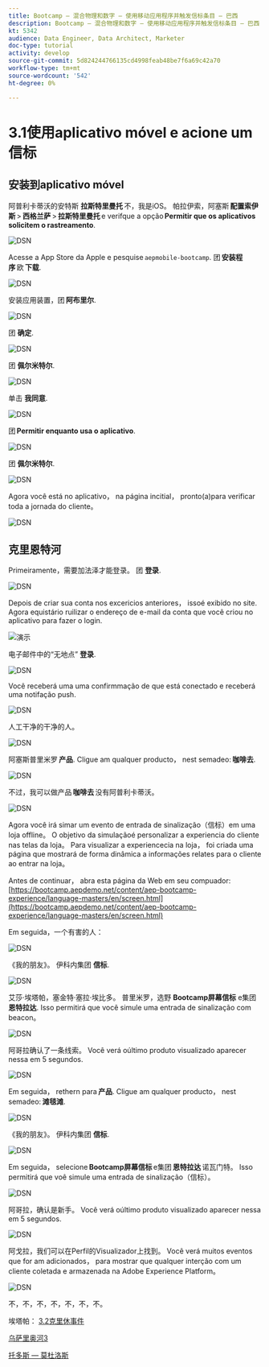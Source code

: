 ```yaml
---
title: Bootcamp — 混合物理和数字 — 使用移动应用程序并触发信标条目 — 巴西
description: Bootcamp — 混合物理和数字 — 使用移动应用程序并触发信标条目 — 巴西
kt: 5342
audience: Data Engineer, Data Architect, Marketer
doc-type: tutorial
activity: develop
source-git-commit: 5d824244766135cd4998feab48be7f6a69c42a70
workflow-type: tm+mt
source-wordcount: '542'
ht-degree: 0%

---
```


# 3.1使用aplicativo móvel e acione um信标

## 安装到aplicativo móvel

阿普利卡蒂沃的安特斯 **拉斯特里曼托** 不，我是iOS。 帕拉伊索，阿塞斯 **配置索伊斯** > **西格兰萨** > **拉斯特里曼托** e verifque a opção **Permitir que os aplicativos solicitem o rastreamento**.

![DSN](./../uc3/images/app4.png)

Acesse a App Store da Apple e pesquise `aepmobile-bootcamp`. 团 **安装程序** 欧 **下载**.

![DSN](./../uc3/images/app1.png)

安装应用装置，团 **阿布里尔**.

![DSN](./../uc3/images/app2.png)

团 **确定**.

![DSN](./../uc3/images/app9.png)

团 **佩尔米特尔**.

![DSN](./../uc3/images/app3.png)

单击 **我同意**.

![DSN](./../uc3/images/app7.png)

团 **Permitir enquanto usa o aplicativo**.

![DSN](./../uc3/images/app8.png)

团 **佩尔米特尔**.

![DSN](./../uc3/images/app5.png)

Agora você está no aplicativo， na página incitial， pronto(a)para verificar toda a jornada do cliente。

![DSN](./../uc3/images/app12.png)

## 克里恩特河

Primeiramente，需要加法泽才能登录。 团 **登录**.

![DSN](./images/app13.png)

Depois de criar sua conta nos excericios anteriores， issoé exibido no site. Agora equistário ruilizar o endereço de e-mail da conta que você criou no aplicativo para fazer o login.

![演示](./images/pv1.png)

电子邮件中的“无地点” **登录**.

![DSN](./images/app14.png)

Você receberá uma uma confirmmação de que está conectado e receberá uma notifação push.

![DSN](./images/app15.png)

人工干净的干净的人。

![DSN](./images/app17.png)

阿塞斯普里米罗 **产品**. Cligue am qualquer producto， nest semadeo: **咖啡去**.

![DSN](./images/app19.png)

不过，我可以做产品 **咖啡去** 没有阿普利卡蒂沃。

![DSN](./images/app20.png)

Agora você irá simar um evento de entrada de sinalização（信标）em uma loja offline。 O objetivo da simulaçãoé personalizar a experiencia do cliente nas telas da loja。 Para visualizar a experiencecia na loja， foi criada uma página que mostrará de forma dinâmica a informações relates para o cliente ao entrar na loja。

Antes de continuar， abra esta página da Web em seu compuador: [https://bootcamp.aepdemo.net/content/aep-bootcamp-experience/language-masters/en/screen.html](https://bootcamp.aepdemo.net/content/aep-bootcamp-experience/language-masters/en/screen.html)

Em seguida，一个有害的人：

![DSN](./images/screen1.png)

《我的朋友》。 伊科内集团 **信标**.

![DSN](./images/app23.png)

艾莎·埃塔帕，塞金特·塞拉·埃比多。 普里米罗，选野 **Bootcamp屏幕信标** e集团 **恩特拉达**. Isso permitirá que você simule uma entrada de sinalização com beacon。

![DSN](./images/app21.png)

阿哥拉确认了一条线索。 Você verá oúltimo produto visualizado aparecer nessa em 5 segundos.

![DSN](./images/screen2.png)

Em seguida， rethern para **产品**. Cligue am qualquer producto， nest semadeo: **滩毯滩**.

![DSN](./images/app22.png)

《我的朋友》。 伊科内集团 **信标**.

![DSN](./images/app23.png)

Em seguida， selecione **Bootcamp屏幕信标** e集团 **恩特拉达** 诺瓦门特。 Isso permitirá que voê simule uma entrada de sinalização（信标）。

![DSN](./images/app21.png)

阿哥拉，确认是新手。 Você verá oúltimo produto visualizado aparecer nessa em 5 segundos.

![DSN](./images/screen3.png)

阿戈拉，我们可以在Perfil的Visualizador上找到。 Você verá muitos eventos que for am adicionados， para mostrar que qualquer interção com um cliente coletada e armazenada na Adobe Experience Platform。

![DSN](./images/screen4.png)

不，不，不，不，不，不，不。

埃塔帕： [3.2克里休事件](./ex2.md)

[乌萨里奥河3](./uc3.md)

[托多斯 — 莫杜洛斯](../../overview.md)
